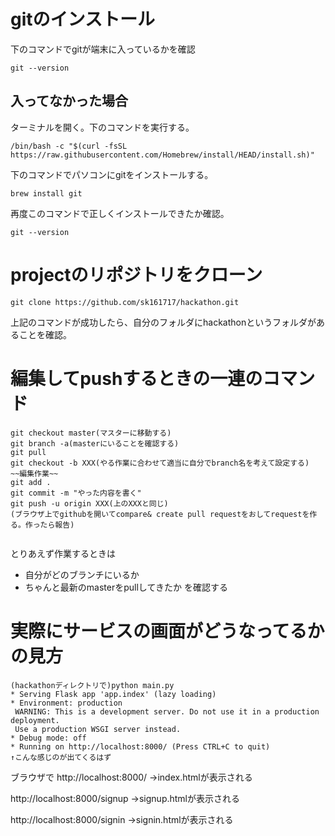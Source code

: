# gitのインストール
下のコマンドでgitが端末に入っているかを確認
```
git --version
```
## 入ってなかった場合
ターミナルを開く。下のコマンドを実行する。
```
/bin/bash -c "$(curl -fsSL https://raw.githubusercontent.com/Homebrew/install/HEAD/install.sh)"
```
下のコマンドでパソコンにgitをインストールする。
```
brew install git
```
再度このコマンドで正しくインストールできたか確認。
```
git --version
```

# projectのリポジトリをクローン
```
git clone https://github.com/sk161717/hackathon.git
```
上記のコマンドが成功したら、自分のフォルダにhackathonというフォルダがあることを確認。

# 編集してpushするときの一連のコマンド
```
git checkout master(マスターに移動する)
git branch -a(masterにいることを確認する)
git pull
git checkout -b XXX(やる作業に合わせて適当に自分でbranch名を考えて設定する)
~~編集作業~~
git add .
git commit -m "やった内容を書く"
git push -u origin XXX(上のXXXと同じ)
(ブラウザ上でgithubを開いてcompare& create pull requestをおしてrequestを作る。作ったら報告)


```
とりあえず作業するときは
- 自分がどのブランチにいるか
- ちゃんと最新のmasterをpullしてきたか
を確認する

# 実際にサービスの画面がどうなってるかの見方
```
(hackathonディレクトリで)python main.py
* Serving Flask app 'app.index' (lazy loading)
* Environment: production
 WARNING: This is a development server. Do not use it in a production deployment.
 Use a production WSGI server instead.
* Debug mode: off
* Running on http://localhost:8000/ (Press CTRL+C to quit)
↑こんな感じのが出てくるはず
```
ブラウザで
http://localhost:8000/ ->index.htmlが表示される

http://localhost:8000/signup ->signup.htmlが表示される

http://localhost:8000/signin ->signin.htmlが表示される

